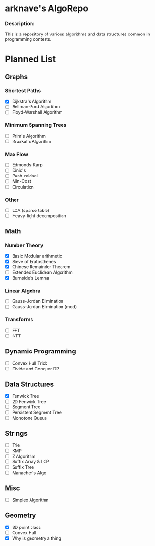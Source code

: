 arknave's AlgoRepo
===

### Description: 
This is a repository of various algorithms and data structures common in programming contests.

# Planned List

## Graphs

### Shortest Paths
- [X] Dijkstra's Algorithm
- [ ] Bellman-Ford Algorithm
- [ ] Floyd-Warshall Algorithm

### Minimum Spanning Trees
- [ ] Prim's Algorithm
- [ ] Kruskal's Algorithm

### Max Flow
- [ ] Edmonds-Karp
- [ ] Dinic's
- [ ] Push-relabel
- [ ] Min-Cost
- [ ] Circulation

### Other
- [ ] LCA (sparse table)
- [ ] Heavy-light decomposition

## Math

### Number Theory
- [X] Basic Modular arithmetic
- [X] Sieve of Eratosthenes
- [X] Chinese Remainder Theorem
- [ ] Extended Euclidean Algorithm
- [X] Burnside's Lemma

### Linear Algebra
- [ ] Gauss-Jordan Elimination
- [ ] Gauss-Jordan Elimination (mod)

### Transforms
- [ ] FFT
- [ ] NTT

## Dynamic Programming
- [ ] Convex Hull Trick
- [ ] Divide and Conquer DP

## Data Structures
- [X] Fenwick Tree
- [ ] 2D Fenwick Tree
- [ ] Segment Tree
- [ ] Persistent Segment Tree
- [ ] Monotone Queue

## Strings
- [ ] Trie
- [ ] KMP
- [ ] Z Algorithm
- [ ] Suffix Array & LCP
- [ ] Suffix Tree
- [ ] Manacher's Algo

## Misc
- [ ] Simplex Algorithm

## Geometry
- [X] 3D point class
- [ ] Convex Hull
- [X] Why is geometry a thing
